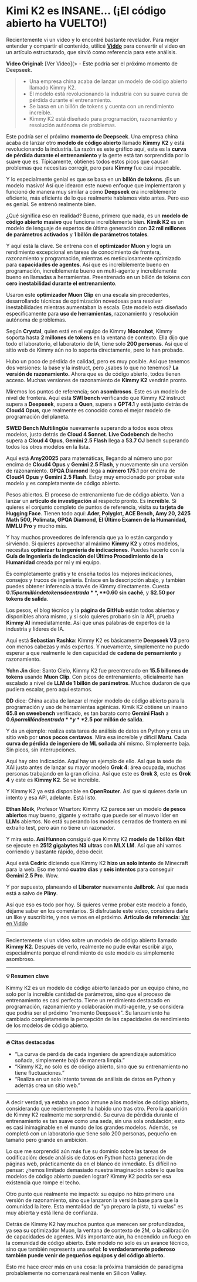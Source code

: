 # Kimi K2 es INSANE... (¡El código abierto ha VUELTO!)

Recientemente vi un video y lo encontré bastante revelador. Para mejor entender y compartir el contenido, utilicé **[Viddo](https://viddo.pro/)** para convertir el video en un artículo estructurado, que sirvió como referencia para este análisis.

**Video Original:** [Ver Video](> - Este podría ser el próximo momento de Deepseek.
> - Una empresa china acaba de lanzar un modelo de código abierto llamado Kimmy K2.
> - El modelo está revolucionando la industria con su suave curva de pérdida durante el entrenamiento.
> - Se basa en un billón de tokens y cuenta con un rendimiento increíble.
> - Kimmy K2 está diseñado para programación, razonamiento y resolución autónoma de problemas.

Este podría ser el próximo **momento de Deepseek**. Una empresa china acaba de lanzar otro **modelo de código abierto** llamado **Kimmy K2** y está revolucionando la industria. La razón es este gráfico aquí, esta es la **curva de pérdida durante el entrenamiento** y la gente está tan sorprendida por lo suave que es. Típicamente, obtienes todos estos picos que causan problemas que necesitas corregir, pero para **Kimmy** fue casi impecable.

Y lo especialmente genial es que se basa en un **billón de tokens**. ¡Es un modelo masivo! Así que idearon este nuevo enfoque que implementaron y funcionó de manera muy similar a cómo **Deepseek** era increíblemente eficiente, más eficiente de lo que realmente habíamos visto antes. Pero eso es genial. Se entrenó realmente bien. 

¿Qué significa eso en realidad? Bueno, primero que nada, es un **modelo de código abierto masivo** que funciona increíblemente bien. **Kimik K2** es un modelo de lenguaje de expertos de última generación con **32 mil millones de parámetros activados** y **1 billón de parámetros totales**. 

Y aquí está la clave. Se entrena con el **optimizador Muon** y logra un rendimiento excepcional en tareas de conocimiento de frontera, razonamiento y programación, mientras es meticulosamente optimizado para **capacidades de agentes**. Así que es increíblemente bueno en programación, increíblemente bueno en multi-agente y increíblemente bueno en llamadas a herramientas. Preentrenado en un billón de tokens con **cero inestabilidad durante el entrenamiento**.

Usaron este **optimizador Muon Clip** en una escala sin precedentes, desarrollando técnicas de optimización novedosas para resolver inestabilidades mientras aumentaban la escala. Este modelo está diseñado específicamente para **uso de herramientas**, razonamiento y resolución autónoma de problemas. 

Según **Crystal**, quien está en el equipo de Kimmy **Moonshot**, Kimmy soporta hasta **2 millones de tokens** en la ventana de contexto. Ella dijo que todo el laboratorio, el laboratorio de IA, tiene solo **200 personas**. Así que el sitio web de Kimmy aún no lo soporta directamente, pero lo han probado. 

Hubo un poco de pérdida de calidad, pero es muy posible. Así que tenemos dos versiones: la base y la instruct, pero ¿sabes lo que no tenemos? **La versión de razonamiento.** Ahora que es de código abierto, todos tienen acceso. Muchas versiones de razonamiento de **Kimmy K2** vendrán pronto.

Miremos los puntos de referencia; son **asombrosos**. Este es un modelo de nivel de frontera. Aquí está **SWI bench** verificando que Kimmy K2 instruct supera a **Deepseek**, supera a **Quen**, supera a **GPT4.1** y está justo detrás de **Cloud4 Opus**, que realmente es conocido como el mejor modelo de programación del planeta.

**SWED Bench Multilingüe** nuevamente superando a todos esos otros modelos, justo detrás de **Cloud 4 Sonnet**. **Live Codebench** de hecho supera a **Cloud 4 Opus**, **Gemini 2.5 Flash** llega a **53.7 OJ** bench superando todos los otros modelos en la lista. 

Aquí está **Amy20025** para matemáticas, llegando al número uno por encima de **Cloud4 Opus** y **Gemini 2.5 Flash**, y nuevamente sin una versión de razonamiento. **GPQA Diamond** llega a **número 175.1** por encima de **Cloud4 Opus** y **Gemini 2.5 Flash**. Estoy muy emocionado por probar este modelo y es completamente de código abierto.

Pesos abiertos. El proceso de entrenamiento fue de código abierto. Van a lanzar un **artículo de investigación** al respecto pronto. Es **increíble**. Si quieres el conjunto completo de puntos de referencia, visita su **tarjeta de Hugging Face**. Tienen todo aquí: **Ader, Polyglot, ACE Bench, Amy 20, 2425 Math 500, Polímata, GPQA Diamond**, **El Último Examen de la Humanidad, MMLU Pro** y mucho más.

Y hay muchos proveedores de inferencia que ya lo están cargando y sirviendo. Si quieres aprovechar al máximo **Kimmy K2** y otros modelos, necesitas **optimizar tu ingeniería de indicaciones**. Puedes hacerlo con la **Guía de Ingeniería de Indicación del Último Procedimiento de la Humanidad** creada por mí y mi equipo.

Es completamente gratis y te enseña todos los mejores indicaciones, consejos y trucos de ingeniería. Enlace en la descripción abajo, y también puedes obtener inferencia a través de Kimmy directamente. Cuesta **$0.15 por millón de tokens de entrada**, **$0.60 sin caché**, y **$2.50 por tokens de salida**.

Los pesos, el blog técnico y la **página de GitHub** están todos abiertos y disponibles ahora mismo, y si solo quieres probarlo sin la API, prueba **Kimmy AI** inmediatamente. Así que unas palabras de expertos de la industria y líderes de IA.

Aquí está **Sebastian Rashka**: Kimmy K2 es básicamente **Deepseek V3** pero con menos cabezas y más expertos. Y nuevamente, simplemente no puedo esperar a que realmente le den capacidad de **cadena de pensamiento** y razonamiento. 

**Ychn Jin** dice: Santo Cielo, Kimmy K2 fue preentrenado en **15.5 billones de tokens** usando **Muon Clip**. Con picos de entrenamiento, oficialmente han escalado a nivel de **LLM de 1 billón de parámetros**. Muchos dudaron de que pudiera escalar, pero aquí estamos.

**DD** dice: China acaba de lanzar el mejor modelo de código abierto para la programación y uso de herramientas agénicas. Kimik K2 obtiene un insano **65.8 en sweebench** verificado, es tan barato como **Gemini Flash** a **$0.6 por millón de entrada** y **$2.5 por millón de salida**. 

Y da un ejemplo: realiza esta tarea de análisis de datos en Python y crea un sitio web por **unos pocos centavos**. Mira esa increíble y difícil **Maru**. Cada **curva de pérdida de ingeniero de ML soñada** ahí mismo. Simplemente baja. Sin picos, sin interrupciones.

Aquí hay otro indicación. Aquí hay un ejemplo de ello. Así que la sede de XAI justo antes de lanzar su mayor modelo **Grok 4**: área ocupada, muchas personas trabajando en la gran oficina. Así que este es **Grok 3**, este es **Grok 4** y este es **Kimmy K2**. Se ve increíble.

Y Kimmy K2 ya está disponible en **OpenRouter**. Así que si quieres darle un intento y esa API, adelante. Está listo. 

**Ethan Moik**, Profesor Wharton: Kimmy K2 parece ser un modelo **de pesos abiertos** muy bueno, gigante y extraño que puede ser el nuevo líder en **LLMs** abiertos. No está superando los modelos cerrados de frontera en mi extraño test, pero aún no tiene un razonador.

Y mira esto. **Ani Hunnon** consiguió que Kimmy K2 **modelo de 1 billón 4bit** se ejecute en **2512 gigabytes N3 ultras** con **MLX LM**. Así que ahí vamos corriendo y bastante rápido, debo decir.

Aquí está **Cedric** diciendo que Kimmy K2 **hizo un solo intento** de Minecraft para la web. Eso me tomó **cuatro días** y **seis intentos** para conseguir **Gemini 2.5 Pro**. Wow.

Y por supuesto, planeando el **Liberator** nuevamente **Jailbrok**. Así que nada está a salvo de **Pliny**. 

Así que eso es todo por hoy. Si quieres verme probar este modelo a fondo, déjame saber en los comentarios. Si disfrutaste este video, considera darle un like y suscribirte, y nos vemos en el próximo.
**Artículo de referencia:** [Ver en Viddo](https://viddo.pro/zh/video-result/5768f631-b053-41de-9597-7d5dff151298)

---

Recientemente vi un video sobre un modelo de código abierto llamado **Kimmy K2**. Después de verlo, realmente no pude evitar escribir algo, especialmente porque el rendimiento de este modelo es simplemente asombroso.

---

**💡 Resumen clave**

Kimmy K2 es un modelo de código abierto lanzado por un equipo chino, no solo por la increíble cantidad de parámetros, sino que el proceso de entrenamiento es casi perfecto. Tiene un rendimiento destacado en programación, razonamiento y colaboración multi-agente, y se considera que podría ser el próximo "momento Deepseek". Su lanzamiento ha cambiado completamente la percepción de las capacidades de rendimiento de los modelos de código abierto.

---

**🔥 Citas destacadas**

- “La curva de pérdida de cada ingeniero de aprendizaje automático soñada, simplemente bajó de manera limpia.”
- “Kimmy K2, no solo es de código abierto, sino que su entrenamiento no tiene fluctuaciones.”
- “Realiza en un solo intento tareas de análisis de datos en Python y además crea un sitio web.”

---

A decir verdad, ya estaba un poco inmune a los modelos de código abierto, considerando que recientemente ha habido uno tras otro. Pero la aparición de Kimmy K2 realmente me sorprendió. Su curva de pérdida durante el entrenamiento es tan suave como una seda, sin una sola ondulación; esto es casi inimaginable en el mundo de los grandes modelos. Además, se completó con un laboratorio que tiene solo 200 personas, pequeño en tamaño pero grande en ambición.

Lo que me sorprendió aún más fue su dominio sobre las tareas de codificación: desde análisis de datos en Python hasta generación de páginas web, prácticamente da en el blanco de inmediato. Es difícil no pensar: ¿hemos limitado demasiado nuestra imaginación sobre lo que los modelos de código abierto pueden lograr? Kimmy K2 podría ser esa existencia que rompe el techo.

Otro punto que realmente me impactó: su equipo no hizo primero una versión de razonamiento, sino que lanzaron la versión base para que la comunidad la itere. Esta mentalidad de "yo preparo la pista, tú vuelas" es muy abierta y está llena de confianza.

Detrás de Kimmy K2 hay muchos puntos que merecen ser profundizados, ya sea su optimizador Muon, la ventana de contexto de 2M, o la calibración de capacidades de agentes. Más importante aún, ha encendido un fuego en la comunidad de código abierto. Este modelo no solo es un avance técnico, sino que también representa una señal: **lo verdaderamente poderoso también puede venir de pequeños equipos y del código abierto.**

Esto me hace creer más en una cosa: la próxima transición de paradigma probablemente no comenzará realmente en Silicon Valley.